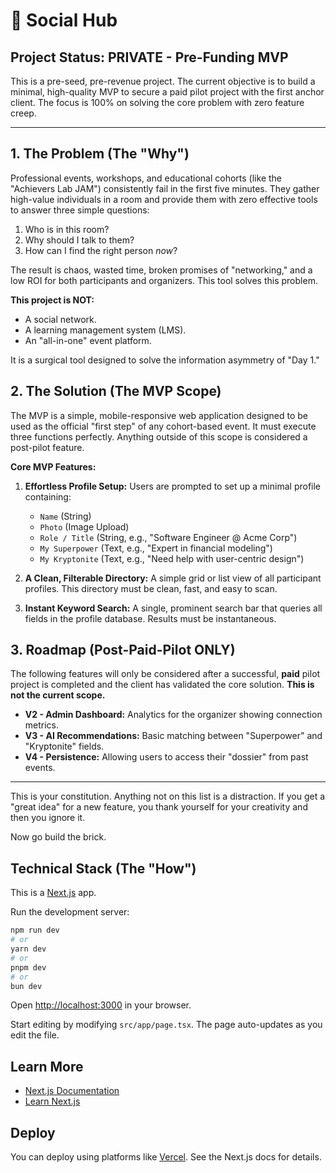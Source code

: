 # 👥 Social Hub

## Project Status: PRIVATE - Pre-Funding MVP

This is a pre-seed, pre-revenue project. The current objective is to build a minimal, high-quality MVP to secure a paid pilot project with the first anchor client. The focus is 100% on solving the core problem with zero feature creep.

---

## 1. The Problem (The "Why")

Professional events, workshops, and educational cohorts (like the "Achievers Lab JAM") consistently fail in the first five minutes. They gather high-value individuals in a room and provide them with zero effective tools to answer three simple questions:

1.  Who is in this room?
2.  Why should I talk to them?
3.  How can I find the right person *now*?

The result is chaos, wasted time, broken promises of "networking," and a low ROI for both participants and organizers. This tool solves this problem.

**This project is NOT:**
*   A social network.
*   A learning management system (LMS).
*   An "all-in-one" event platform.

It is a surgical tool designed to solve the information asymmetry of "Day 1."

## 2. The Solution (The MVP Scope)

The MVP is a simple, mobile-responsive web application designed to be used as the official "first step" of any cohort-based event. It must execute three functions perfectly. Anything outside of this scope is considered a post-pilot feature.

**Core MVP Features:**

1.  **Effortless Profile Setup:** Users are prompted to set up a minimal profile containing:
    *   `Name` (String)
    *   `Photo` (Image Upload)
    *   `Role / Title` (String, e.g., "Software Engineer @ Acme Corp")
    *   `My Superpower` (Text, e.g., "Expert in financial modeling")
    *   `My Kryptonite` (Text, e.g., "Need help with user-centric design")

2.  **A Clean, Filterable Directory:** A simple grid or list view of all participant profiles. This directory must be clean, fast, and easy to scan.

3.  **Instant Keyword Search:** A single, prominent search bar that queries all fields in the profile database. Results must be instantaneous.

## 3. Roadmap (Post-Paid-Pilot ONLY)

The following features will only be considered after a successful, **paid** pilot project is completed and the client has validated the core solution. **This is not the current scope.**

*   **V2 - Admin Dashboard:** Analytics for the organizer showing connection metrics.
*   **V3 - AI Recommendations:** Basic matching between "Superpower" and "Kryptonite" fields.
*   **V4 - Persistence:** Allowing users to access their "dossier" from past events.

---

This is your constitution. Anything not on this list is a distraction. If you get a "great idea" for a new feature, you thank yourself for your creativity and then you ignore it.

Now go build the brick.


## Technical Stack (The "How")

This is a [Next.js](https://nextjs.org) app.

Run the development server:

```bash
npm run dev
# or
yarn dev
# or
pnpm dev
# or
bun dev
```

Open [http://localhost:3000](http://localhost:3000) in your browser.

Start editing by modifying `src/app/page.tsx`. The page auto-updates as you edit the file.

## Learn More

- [Next.js Documentation](https://nextjs.org/docs)
- [Learn Next.js](https://nextjs.org/learn)

## Deploy

You can deploy using platforms like [Vercel](https://vercel.com/). See the Next.js docs for details.
